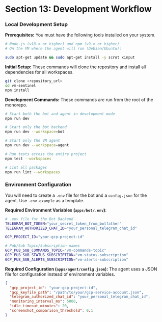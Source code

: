 # Section 13: Development Workflow

### Local Development Setup

**Prerequisites:**
You must have the following tools installed on your system.
```bash
# Node.js (v18.x or higher) and npm (v9.x or higher)
# On the VM where the agent will run (Debian/Ubuntu):
```
```bash
sudo apt-get update && sudo apt-get install -y scrot xinput
```

**Initial Setup:**
These commands will clone the repository and install all dependencies for all workspaces.
```bash
git clone <repository_url>
cd vm-sentinel
npm install
```

**Development Commands:**
These commands are run from the root of the monorepo.
```bash
# Start both the bot and agent in development mode
npm run dev

# Start only the bot backend
npm run dev --workspace=bot

# Start only the VM agent
npm run dev --workspace=agent

# Run tests across the entire project
npm test --workspaces

# Lint all packages
npm run lint --workspaces
```

### Environment Configuration
You will need to create a `.env` file for the bot and a `config.json` for the agent. Use `.env.example` as a template.

**Required Environment Variables (`apps/bot/.env`):**
```bash
# .env file for the Bot Backend
TELEGRAM_BOT_TOKEN="your_secret_token_from_botfather"
TELEGRAM_AUTHORIZED_CHAT_ID="your_personal_telegram_chat_id"

GCP_PROJECT_ID="your-gcp-project-id"

# Pub/Sub Topic/Subscription names
GCP_PUB_SUB_COMMANDS_TOPIC="vm-commands-topic"
GCP_PUB_SUB_STATUS_SUBSCRIPTION="vm-status-subscription"
GCP_PUB_SUB_ALERTS_SUBSCRIPTION="vm-alerts-subscription"
```

**Required Configuration (`apps/agent/config.json`):**
The agent uses a JSON file for configuration instead of environment variables.
```json
{
  "gcp_project_id": "your-gcp-project-id",
  "gcp_keyfile_path": "/path/to/your/gcp-service-account.json",
  "telegram_authorized_chat_id": "your_personal_telegram_chat_id",
  "monitoring_interval_ms": 5000,
  "idle_timeout_minutes": 20,
  "screenshot_comparison_threshold": 0.1
}
```
